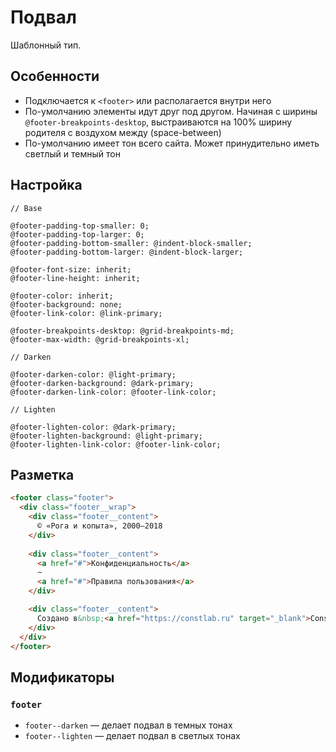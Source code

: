 # Подвал

Шаблонный тип.

## Особенности

* Подключается к `<footer>` или располагается внутри него
* По-умолчанию элементы идут друг под другом. Начиная с ширины `@footer-breakpoints-desktop`, выстраиваются на 100% ширину родителя с воздухом между (space-between)
* По-умолчанию имеет тон всего сайта. Может принудительно иметь светлый и темный тон

## Настройка

```less
// Base

@footer-padding-top-smaller: 0;
@footer-padding-top-larger: 0;
@footer-padding-bottom-smaller: @indent-block-smaller;
@footer-padding-bottom-larger: @indent-block-larger;

@footer-font-size: inherit;
@footer-line-height: inherit;

@footer-color: inherit;
@footer-background: none;
@footer-link-color: @link-primary;

@footer-breakpoints-desktop: @grid-breakpoints-md;
@footer-max-width: @grid-breakpoints-xl;

// Darken

@footer-darken-color: @light-primary;
@footer-darken-background: @dark-primary;
@footer-darken-link-color: @footer-link-color;

// Lighten

@footer-lighten-color: @dark-primary;
@footer-lighten-background: @light-primary;
@footer-lighten-link-color: @footer-link-color;
```

## Разметка

```html
<footer class="footer">
  <div class="footer__wrap">
    <div class="footer__content">
      © «Рога и копыта», 2000–2018
    </div>
    
    <div class="footer__content">
      <a href="#">Конфиденциальность</a>
      ∼
      <a href="#">Правила пользования</a>
    </div>

    <div class="footer__content">
      Создано в&nbsp;<a href="https://constlab.ru" target="_blank">Const&nbsp;Lab</a> в&nbsp;2018&nbsp;году
    </div>
  </div>
</footer>
```

## Модификаторы

### `footer`

* `footer--darken` — делает подвал в темных тонах
* `footer--lighten` — делает подвал в светлых тонах
